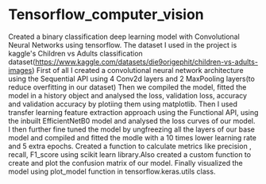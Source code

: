 # Tensorflow_computer_vision
Created a binary classification deep learning model with Convolutional Neural Networks using tensorflow.
The dataset I used in the project is kaggle's Children vs Adults classification dataset(https://www.kaggle.com/datasets/die9origephit/children-vs-adults-images)
First of all I created a  convolutional neural network architecture using the Sequential API using 4 Conv2d layers and 2 MaxPooling layers(to reduce overfitting in our dataset)
Then we compiled the model, fitted the model in a history object and analysed the loss, validation loss, accuracy and validation accuracy by plotiing them using matplotlib. 
Then I used transfer learning feature extraction approach using the Functional API, using the inbuilt EfficientNetB0 model and  analysed the loss curves of our model.
I then further fine tuned the model by ungfreezing all the layers of our base model and compiled and fitted the modle with a 10 times lower learning rate and 5 extra epochs.
Created a function to calculate metrics like precision , recall, F1_score using scikit learn library.Also created a custom function to create and plot  the confusion matrix of our model.
Finally visualized the model using plot_model function in tensorflow.keras.utils class.
